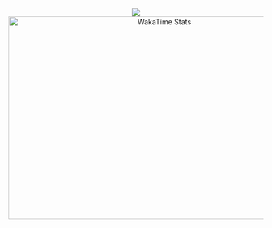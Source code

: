 <div align="center">
    <img src="https://img.shields.io/static/v1?label=&message=DjDisaster&color=FFC0CB">
</div>
<div align="center">
  <img src="https://wakatime.com/share/@cc367603-282b-4c8c-85e9-3e0ef362b7f5/55eef8b1-253c-4bac-b398-f5f46c817c6b.svg" width="600" height="400" alt="WakaTime Stats">  
</div>
